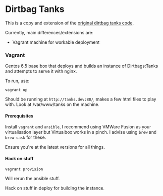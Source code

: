 # Dirtbag Tanks

This is a copy and extension of the [original dirtbag tanks code](http://dirtbags.net/tanks/).

Currently, main differences/extensions are:

 * Vagrant machine for workable deployment

### Vagrant

Centos 6.5 base box that deploys and builds an instance of Dirtbags:Tanks 
and attempts to serve it with nginx.

To run, use:

    vagrant up

Should be running at `http://tanks.dev:80/`, makes a few html files to play 
with. Look at /var/www/tanks on the machine.

#### Prerequisites

Install `vagrant` and `ansible`, I recommend using VMWare Fusion as your
virtualisation layer but Virtualbox works in a pinch. I advise using `brew`
and `brew cask` for these.

Ensure you're at the latest versions for all things.

#### Hack on stuff

    vagrant provision

Will rerun the ansible stuff.

Hack on stuff in deploy for building the instance.
